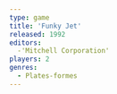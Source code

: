 ```yaml
---
type: game
title: 'Funky Jet'
released: 1992
editors: 
  -'Mitchell Corporation'
players: 2
genres:
  - Plates-formes
---
```

